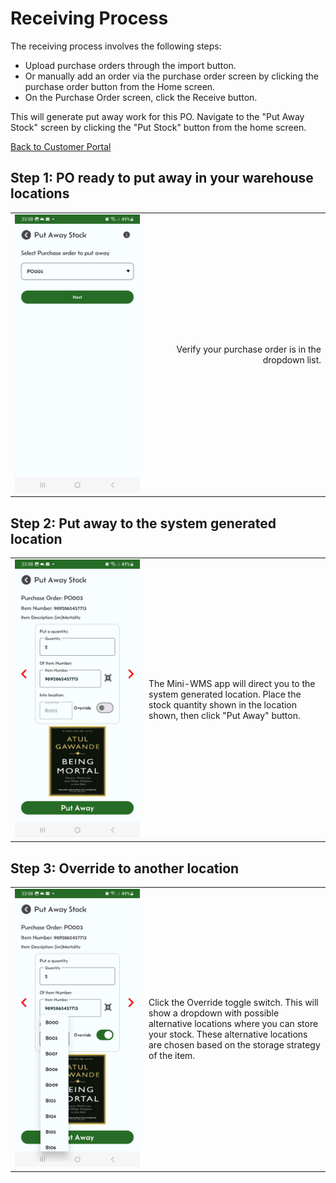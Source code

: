 <h1>Receiving Process</h1>
<p>The receiving process involves the following steps:</p>
<ul>
  <li>Upload purchase orders through the import button.</li>
  <li>Or manually add an order via the purchase order screen by clicking the purchase order button from the Home screen.</li>
  <li>On the Purchase Order screen, click the Receive button.</li>
</ul>
<p>This will generate put away work for this PO. Navigate to the "Put Away Stock" screen by clicking the "Put Stock" button from the home screen.</p>
<p><a href="#">Back to Customer Portal</a></p>

<h2>Step 1: PO ready to put away in your warehouse locations</h2>
<table style="width: 100%; border-collapse: collapse;">
  <tr>
    <td style="width: 200px;">
      <img src="asset/Receiving1.jpg" alt="Feature" width="200">
    </td>
    <td style="text-align: right;">
      Verify your purchase order is in the dropdown list.
    </td>
  </tr>
</table>

<h2>Step 2: Put away to the system generated location</h2>
<table style="width: 100%; border-collapse: collapse;">
  <tr>
    <td style="width: 200px;">
      <img src="asset/Receiving2.jpg" alt="Feature" width="200">
    </td>
    <td>
      The Mini-WMS app will direct you to the system generated location. Place the stock quantity shown in the location shown, then click "Put Away" button.
    </td>
  </tr>
</table>

<h2>Step 3: Override to another location</h2>
<table style="width: 100%; border-collapse: collapse;">
  <tr>
    <td style="width: 200px;">
      <img src="asset/Receiving3.jpg" alt="Feature" width="200">
    </td>
    <td>
      Click the Override toggle switch. This will show a dropdown with possible alternative locations where you can store your stock. These alternative locations are chosen based on the storage strategy of the item.
    </td>
  </tr>
</table>

